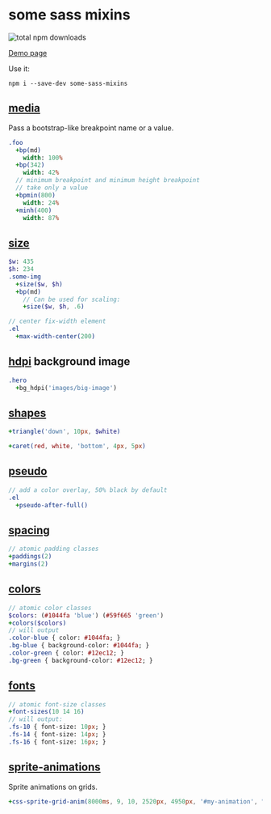# some sass mixins

![total npm downloads](https://img.shields.io/npm/dt/some-sass-mixins.svg "total npm downloads")

[Demo page](https://adekbadek.github.io/some-sass-mixins)

Use it:

```
npm i --save-dev some-sass-mixins
```

## [media](src/_media.sass)

Pass a bootstrap-like breakpoint name or a value.

```sass
.foo
  +bp(md)
    width: 100%
  +bp(342)
    width: 42%
  // minimum breakpoint and minimum height breakpoint
  // take only a value
  +bpmin(800)
    width: 24%
  +minh(400)
    width: 87%
```

## [size](src/_size.sass)

```sass
$w: 435
$h: 234
.some-img
  +size($w, $h)
  +bp(md)
    // Can be used for scaling:
    +size($w, $h, .6)  
```

```sass
// center fix-width element
.el   
  +max-width-center(200)
```

## [hdpi](src/_hdpi.sass) background image

```sass
.hero
  +bg_hdpi('images/big-image')
```

## [shapes](src/_shapes.sass)

```sass
+triangle('down', 10px, $white)
```

```sass
+caret(red, white, 'bottom', 4px, 5px)
```

## [pseudo](src/_pseudo.sass)

```sass
// add a color overlay, 50% black by default
.el
  +pseudo-after-full()
```

## [spacing](src/_spacing.sass)

```sass
// atomic padding classes
+paddings(2)
+margins(2)
```

## [colors](src/_colors.sass)

```sass
// atomic color classes
$colors: (#1044fa 'blue') (#59f665 'green')
+colors($colors)
// will output
.color-blue { color: #1044fa; }
.bg-blue { background-color: #1044fa; }
.color-green { color: #12ec12; }
.bg-green { background-color: #12ec12; }
```

## [fonts](src/_fonts.sass)

```sass
// atomic font-size classes
+font-sizes(10 14 16)
// will output:
.fs-10 { font-size: 10px; }
.fs-14 { font-size: 14px; }
.fs-16 { font-size: 16px; }
```

## [sprite-animations](src/_sprite-animations.sass)

Sprite animations on grids.

```sass
+css-sprite-grid-anim(8000ms, 9, 10, 2520px, 4950px, '#my-animation', "sprite.png", "sprite@2x.png")
```
